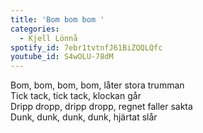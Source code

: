```yaml
---
title: 'Bom bom bom '
categories:
  - Kjell Lönnå
spotify_id: 7ebr1tvtnfJ61BiZQQLQfc
youtube_id: S4wOLU-78dM
---
```

Bom, bom, bom, bom, låter stora trumman\
Tick tack, tick tack, klockan går\
Dripp dropp, dripp dropp, regnet faller sakta\
Dunk, dunk, dunk, dunk, hjärtat slår

